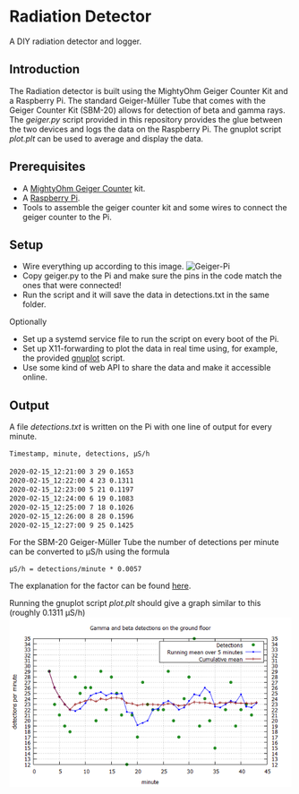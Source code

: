 # Radiation Detector

A DIY radiation detector and logger.

## Introduction

The Radiation detector is built using the MightyOhm Geiger Counter Kit and a Raspberry Pi. The standard Geiger-Müller Tube that comes with the Geiger Counter Kit (SBM-20) allows for detection of beta and gamma rays. The *geiger.py* script provided in this repository provides the glue between the two devices and logs the data on the Raspberry Pi. The gnuplot script *plot.plt* can be used to average and display the data.

## Prerequisites

* A [MightyOhm Geiger Counter](http://mightyohm.com/blog/products/geiger-counter/) kit.
* A [Raspberry Pi](https://www.raspberrypi.org/).
* Tools to assemble the geiger counter kit and some wires to connect the geiger counter to the Pi.

## Setup

* Wire everything up according to this image. 
![Geiger-Pi](media/hardware.png)
* Copy geiger.py to the Pi and make sure the pins in the code match the ones that were connected!
* Run the script and it will save the data in detections.txt in the same folder.

Optionally
* Set up a systemd service file to run the script on every boot of the Pi.
* Set up X11-forwarding to plot the data in real time using, for example, the provided [gnuplot](http://www.gnuplot.info/) script.
* Use some kind of web API to share the data and make it accessible online.

## Output

A file *detections.txt* is written on the Pi with one line of output for every minute.  
```
Timestamp, minute, detections, μS/h

2020-02-15_12:21:00 3 29 0.1653
2020-02-15_12:22:00 4 23 0.1311
2020-02-15_12:23:00 5 21 0.1197
2020-02-15_12:24:00 6 19 0.1083
2020-02-15_12:25:00 7 18 0.1026
2020-02-15_12:26:00 8 28 0.1596
2020-02-15_12:27:00 9 25 0.1425
```
For the SBM-20 Geiger-Müller Tube the number of detections per minute can be converted to μS/h using the formula 
```
μS/h = detections/minute * 0.0057
```
The explanation for the factor can be found [here](https://www.cooking-hacks.com/documentation/tutorials/geiger-counter-radiation-sensor-board-arduino-raspberry-pi-tutorial#cpm_to_servants).

Running the gnuplot script *plot.plt* should give a graph similar to this (roughly 0.1311 μS/h)
![Graph](media/graph.png)

